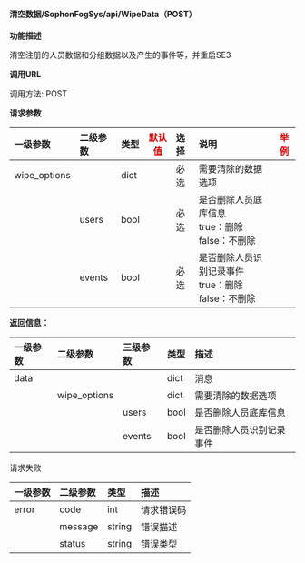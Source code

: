 #### 清空数据/SophonFogSys/api/WipeData（POST）

**功能描述**

清空注册的人员数据和分组数据以及产生的事件等，并重启SE3

**调用URL**

调用方法: POST

**请求参数**

| 一级参数     | 二级参数 | 类型 | <font color="#dd0000">默认值</font> | 选择 | 说明                                                        | <font color="#dd0000">举例</font> |
| :----------- | :------- | :--- | ----------------------------------- | :--- | :---------------------------------------------------------- | --------------------------------- |
| wipe_options |          | dict |                                     | 必选 | 需要清除的数据选项                                          |                                   |
|              | users    | bool |                                     | 必选 | 是否删除人员底库信息<br />true：删除<br />false：不删除     |                                   |
|              | events   | bool |                                     | 必选 | 是否删除人员识别记录事件<br />true：删除<br />false：不删除 |                                   |

 **返回信息：**

| 一级参数 | 二级参数     | 三级参数 | 类型 | 描述                     |
| :------- | :----------- | :------- | :--- | :----------------------- |
| data     |              |          | dict | 消息                     |
|          | wipe_options |          | dict | 需要清除的数据选项       |
|          |              | users    | bool | 是否删除人员底库信息     |
|          |              | events   | bool | 是否删除人员识别记录事件 |

请求失败

| 一级参数 | 二级参数 | 类型   | 描述       |
| :------- | :------- | :----- | :--------- |
| error    | code     | int    | 请求错误码 |
|          | message  | string | 错误描述   |
|          | status   | string | 错误类型   |

